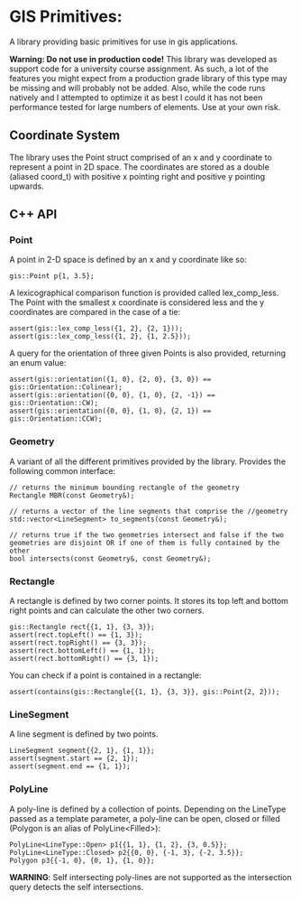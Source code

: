# GIS Primitives:
A library providing basic primitives for use in gis applications.

 **Warning: Do not use in production code!** This library was developed as support code for a university course assignment. As such, a lot of the features you might expect from a production grade library of this type may be missing and will probably not be added. Also, while the code runs natively and I attempted to optimize it as best I could it has not been performance tested for large numbers of elements. Use at your own risk.

## Coordinate System
The library uses the Point struct comprised of an x and y coordinate to represent a point in 2D space.
The coordinates are stored as a double (aliased coord_t) with positive x pointing right and positive y pointing upwards.

## C++ API
### Point
A point in 2-D space is defined by an x and y coordinate like so:
```
gis::Point p{1, 3.5};
```

A lexicographical comparison function is provided called lex_comp_less. The Point with the smallest x coordinate is considered less and the y coordinates are compared in the case of a tie:
```
assert(gis::lex_comp_less({1, 2}, {2, 1}));
assert(gis::lex_comp_less({1, 2}, {1, 2.5}));
```
A query for the orientation of three given Points is also provided, returning an enum value:
```
assert(gis::orientation({1, 0}, {2, 0}, {3, 0}) == gis::Orientation::Colinear);
assert(gis::orientation({0, 0}, {1, 0}, {2, -1}) == gis::Orientation::CW);
assert(gis::orientation({0, 0}, {1, 0}, {2, 1}) == gis::Orientation::CCW);
```
### Geometry
A variant of all the different primitives provided by the library. Provides the following common interface:
```
// returns the minimum bounding rectangle of the geometry
Rectangle MBR(const Geometry&);

// returns a vector of the line segments that comprise the //geometry
std::vector<LineSegment> to_segments(const Geometry&);

// returns true if the two geometries intersect and false if the two geometries are disjoint OR if one of them is fully contained by the other
bool intersects(const Geometry&, const Geometry&);
```
### Rectangle
A rectangle is defined by two corner points. It stores its top left and bottom right points and can calculate the other two corners.
```
gis::Rectangle rect{{1, 1}, {3, 3}};
assert(rect.topLeft() == {1, 3});
assert(rect.topRight() == {3, 3});
assert(rect.bottomLeft() == {1, 1});
assert(rect.bottomRight() == {3, 1});
```
You can check if a point is contained in a rectangle:
```
assert(contains(gis::Rectangle{{1, 1}, {3, 3}}, gis::Point{2, 2}));
```
### LineSegment
A line segment is defined by two points.
```
LineSegment segment{{2, 1}, {1, 1}};
assert(segment.start == {2, 1});
assert(segment.end == {1, 1});
```
### PolyLine
A poly-line is defined by a collection of points. Depending on the LineType passed as a template parameter, a poly-line can be open, closed or filled (Polygon is an alias of PolyLine\<Filled>):
```
PolyLine<LineType::Open> p1{{1, 1}, {1, 2}, {3, 0.5}};
PolyLine<LineType::Closed> p2{{0, 0}, {-1, 3}, {-2, 3.5}};
Polygon p3{{-1, 0}, {0, 1}, {1, 0}};
```
**WARNING**: Self intersecting poly-lines are not supported as the intersection query detects the self intersections.